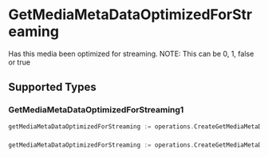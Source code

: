 # GetMediaMetaDataOptimizedForStreaming

Has this media been optimized for streaming. NOTE: This can be 0, 1, false or true


## Supported Types

### GetMediaMetaDataOptimizedForStreaming1

```go
getMediaMetaDataOptimizedForStreaming := operations.CreateGetMediaMetaDataOptimizedForStreamingGetMediaMetaDataOptimizedForStreaming1(operations.GetMediaMetaDataOptimizedForStreaming1{/* values here */})
```

### 

```go
getMediaMetaDataOptimizedForStreaming := operations.CreateGetMediaMetaDataOptimizedForStreamingBoolean(bool{/* values here */})
```

